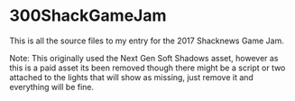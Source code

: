 # 300ShackGameJam

This is all the source files to my entry for the 2017 Shacknews Game Jam. 

Note: This originally used the Next Gen Soft Shadows asset, however as this is a paid asset its been removed though there might be a script or two attached to the lights that will show as missing, just remove it and everything will be fine.
